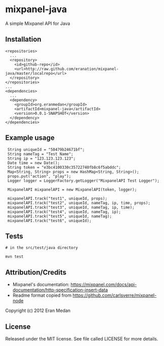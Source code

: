 mixpanel-java
=============

A simple Mixpanel API for Java


Installation
------------

    <repositories>
      ...
      <repository>
        <id>github-repo</id>
        <url>http://raw.github.com/eranation/mixpanel-java/master/localrepo</url>
      </repository>
    </repositories>
    ...
    <dependencies>
      ...
      <dependency>
        <groupId>org.eranmedan</groupId>
        <artifactId>mixpanel-java</artifactId>
        <version>0.0.1-SNAPSHOT</version>
      </dependency>
    </dependencies>
    

Example usage
-------------

     String uniqueId = "50479b24671bf";
     String nameTag = "Test Name";
     String ip = "123.123.123.123";
     Date time = new Date();
     String token = "e3bc4100330c35722740fb8c6f5abddc";
     Map<String, String> props = new HashMap<String, String>();
     props.put("action", "play");
     Logger logger = LoggerFactory.getLogger("MixpanelAPI Test Logger");
     
     MixpanelAPI mixpanelAPI = new MixpanelAPI(token, logger);
     
     mixpanelAPI.track("test1", uniqueId, props);
     mixpanelAPI.track("test2", uniqueId, nameTag, ip, time, props);
     mixpanelAPI.track("test3", uniqueId, nameTag, ip, time);
     mixpanelAPI.track("test4", uniqueId, nameTag, ip);
     mixpanelAPI.track("test5", uniqueId, nameTag);
     mixpanelAPI.track("test6", uniqueId);


Tests
-----

    # in the src/test/java directory
    
    mvn test

Attribution/Credits
-------------------

- Mixpanel's documentation: https://mixpanel.com/docs/api-documentation/http-specification-insert-data
- Readme format copied from https://github.com/carlsverre/mixpanel-node  


Copyright (c) 2012 Eran Medan

License
-------------------

Released under the MIT license.  See file called LICENSE for more details.